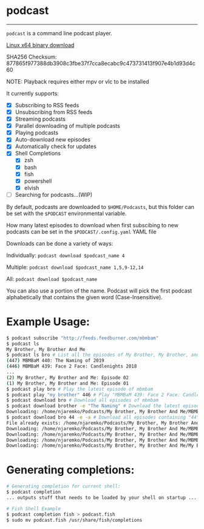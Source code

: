  # podcast
 ---
 `podcast` is a command line podcast player.
 
 [Linux x64 binary download](https://github.com/njaremko/podcast/releases/download/0.10.1/podcast-x86_64-linux)
 
 SHA256 Checksum: 877865f977388db3908c3fbe37f7cca8ecabc9c473731413f907e4b1d93d4c60
 
 NOTE: Playback requires either mpv or vlc to be installed
 
 It currently supports:
- [x] Subscribing to RSS feeds
- [x] Unsubscribing from RSS feeds
- [x] Streaming podcasts
- [x] Parallel downloading of multiple podcasts 
- [x] Playing podcasts
- [x] Auto-download new episodes
- [x] Automatically check for updates
- [x] Shell Completions
    - [x] zsh
    - [x] bash
    - [x] fish
    - [x] powershell
    - [x] elvish
- [ ] Searching for podcasts...(WIP)

By default, podcasts are downloaded to `$HOME/Podcasts`, but this folder can be set with the `$PODCAST` environmental variable.

How many latest episodes to download when first subscibing to new podcasts can be set in the `$PODCAST/.config.yaml` YAML file

Downloads can be done a variety of ways:

Individually: `podcast download $podcast_name 4`

Multiple: `podcast download $podcast_name 1,5,9-12,14`

All: `podcast download $podcast_name`

You can also use a portion of the name. 
Podcast will pick the first podcast alphabetically that contains the given word (Case-Insensitive).

# Example Usage:
```sh
$ podcast subscribe "http://feeds.feedburner.com/mbmbam"
$ podcast ls
My Brother, My Brother And Me
$ podcast ls bro # List all the episodes of My Brother, My Brother, and Me
(447) MBMBaM 440: The Naming of 2019
(446) MBMBaM 439: Face 2 Face: Candlenights 2018
...
(2) My Brother, My Brother and Me: Episode 02
(1) My Brother, My Brother and Me: Episode 01
$ podcast play bro # Play the latest episode of mbmbam
$ podcast play "my brother" 446 # Play "MBMBaM 439: Face 2 Face: Candlenights 2018"
$ podcast download bro # Download all episodes of mbmbam
$ podcast download brother -e "The Naming" # Download the latest episode containing "The Naming"
Downloading: /home/njaremko/Podcasts/My Brother, My Brother And Me/MBMBaM 440: The Naming of 2019.mp3
$ podcast download bro 44 -e -a # Download all episodes containing "44"
File already exists: /home/njaremko/Podcasts/My Brother, My Brother And Me/MBMBaM 440: The Naming of 2019.mp3
Downloading: /home/njaremko/Podcasts/My Brother, My Brother And Me/MBMBaM 344: The Cream Beams to the Tower of Flavortown.mp3
Downloading: /home/njaremko/Podcasts/My Brother, My Brother And Me/MBMBaM 244: Slimefoot.mp3
Downloading: /home/njaremko/Podcasts/My Brother, My Brother And Me/MBMBaM 144: Kick it Forward.mp3
Downloading: /home/njaremko/Podcasts/My Brother, My Brother And Me/My Brother, My Brother and Me 44: Chunk Pump.mp3
```

# Generating completions:
```sh
# Generating completion for current shell:
$ podcast completion
... outputs stuff that needs to be loaded by your shell on startup ...

# Fish Shell Example
$ podcast completion fish > podcast.fish
$ sudo mv podcast.fish /usr/share/fish/completions
```
